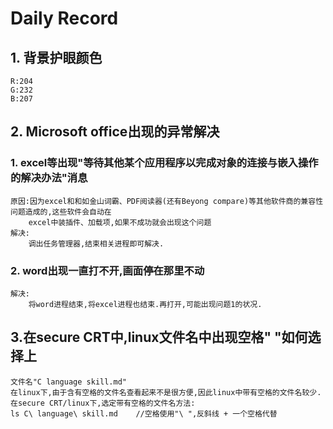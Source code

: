 # Daily Record

## 1. 背景护眼颜色

	R:204
	G:232
	B:207

## 2. Microsoft office出现的异常解决
	
### 1. excel等出现"等待其他某个应用程序以完成对象的连接与嵌入操作的解决办法"消息

	原因:因为excel和和如金山词霸、PDF阅读器(还有Beyong compare)等其他软件商的兼容性问题造成的,这些软件会自动在
		excel中装插件、加载项,如果不成功就会出现这个问题
	解决:
		调出任务管理器,结束相关进程即可解决.

### 2. word出现一直打不开,画面停在那里不动

	解决:
		将word进程结束,将excel进程也结束.再打开,可能出现问题1的状况.

## 3.在secure CRT中,linux文件名中出现空格" "如何选择上

	文件名"C language skill.md"
	在linux下,由于含有空格的文件名查看起来不是很方便,因此linux中带有空格的文件名较少.
	在secure CRT/linux下,选定带有空格的文件名方法:
	ls C\ language\ skill.md	//空格使用"\ ",反斜线 + 一个空格代替



	